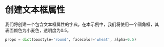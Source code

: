 # 创建文本框属性

我们将创建一个包含文本框属性的字典。在本示例中，我们将使用一个圆角框，其表面颜色为小麦色，透明度为0.5。

```python
props = dict(boxstyle='round', facecolor='wheat', alpha=0.5)
```
